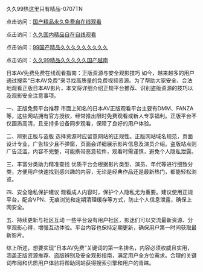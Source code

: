 
久久99热这里只有精品-0707TN

点击访问：<a href="https://bered.pages.dev/">国产精品永久免费自在线观看</a>

点击访问：<a href="https://rtj-3zo.pages.dev/">久久国内精品自在自线观看</a>

点击访问：<a href="https://gfd-5xg.pages.dev/">99国产精品久久久久久久久久久</a>

点击访问：<a href="https://fdhf-454.pages.dev/">久久99精品久久久久久国产越南</a>


日本AV免费免费在线观看指南：正版资源与安全观影技巧
如今，越来越多的用户通过搜索“日本AV免费”来寻找高质量的免费视频资源。为了帮助大家安全、合法地观看正版日本AV影片，本文将详细介绍正规平台推荐、识别盗版资源的技巧以及观影安全注意事项。

一、正版免费平台推荐
市面上知名的日本AV正版观看平台主要有DMM、FANZA等，这些网站拥有官方授权，经常推出限时免费观看或新人专享福利。正版平台不仅画质高清，且支持多设备同步观看，保障了良好的用户体验。

二、辨别正版与盗版
选择资源时应留意网站的正规性。正版网站域名规范，页面设计专业，广告较少且不弹窗，页面会详细展示影片信息及演员介绍。盗版站点则广告泛滥，内容不完整，可能携带恶意软件，观看时需谨慎，避免个人隐私泄露。

三、丰富分类助力精准查找
优质平台会根据影片类型、演员、年代等进行细致分类，方便用户快速找到感兴趣的内容，无论是经典作品还是最新热门，都能轻松浏览。

四、安全隐私保护建议
观看成人内容时，保护个人隐私尤为重要。建议使用正规平台，配合VPN、无痕浏览和定期清理缓存等方式，防止个人信息泄露，确保上网安全。

五、持续更新与社区互动
一些平台设有用户社区，影迷们可以交流最新资源、分享观影心得，增强互动体验。平台内容也保持定期更新，确保用户第一时间获取最新影片。

综上所述，想要实现“日本AV免费”关键词的第一名排名，内容必须权威且实用，涵盖正版资源推荐、盗版辨别及安全观影指南，满足用户全方位需求。合理的关键词布局和优质用户体验将帮助网站获得搜索引擎和用户的青睐。

<span style="display:none;">[Canonical link] (https://github.com/dtnnn2611/160000 ）</span>
